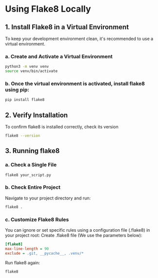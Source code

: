 # Using Flake8 Locally

## 1. Install Flake8 in a Virtual Environment

To keep your development environment clean, it's recommended to use a virtual environment.

### a. Create and Activate a Virtual Environment

```bash
python3 -m venv venv
source venv/bin/activate
```

### b. Once the virtual environment is activated, install flake8 using pip:
```bash 
pip install flake8
```

## 2. Verify Installation

To confirm flake8 is installed correctly, check its version
```bash 
flake8 --version
```

## 3. Running flake8

### a. Check a Single File

```bash
flake8 your_script.py
```

### b. Check Entire Project
Navigate to your project directory and run:

```bash
flake8 .
```

### c. Customize Flake8 Rules

You can ignore or set specific rules using a configuration file (.flake8) in your project root:
Create .flake8 file (We use the parameters below):

```ini
[flake8]
max-line-length = 90
exclude = .git, __pycache__, .venv/*
```

Run flake8 again:

```bash
flake8
```
